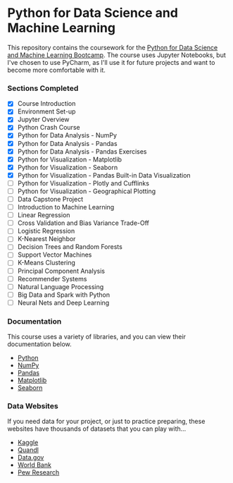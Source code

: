 # Python for Data Science and Machine Learning
This repository contains the coursework for the [Python for Data Science and Machine Learning Bootcamp](https://www.udemy.com/python-for-data-science-and-machine-learning-bootcamp/learn/v4/overview).
The course uses Jupyter Notebooks, but I've chosen to use PyCharm, as I'll use it for future projects and want to become
more comfortable with it.


### Sections Completed
- [x] Course Introduction
- [x] Environment Set-up
- [x] Jupyter Overview
- [x] Python Crash Course
- [x] Python for Data Analysis - NumPy
- [x] Python for Data Analysis - Pandas
- [x] Python for Data Analysis - Pandas Exercises
- [x] Python for Visualization - Matplotlib
- [x] Python for Visualization - Seaborn
- [x] Python for Visualization - Pandas Built-in Data Visualization
- [ ] Python for Visualization - Plotly and Cufflinks
- [ ] Python for Visualization - Geographical Plotting
- [ ] Data Capstone Project
- [ ] Introduction to Machine Learning
- [ ] Linear Regression
- [ ] Cross Validation and Bias Variance Trade-Off
- [ ] Logistic Regression
- [ ] K-Nearest Neighbor
- [ ] Decision Trees and Random Forests
- [ ] Support Vector Machines
- [ ] K-Means Clustering
- [ ] Principal Component Analysis
- [ ] Recommender Systems
- [ ] Natural Language Processing
- [ ] Big Data and Spark with Python
- [ ] Neural Nets and Deep Learning

### Documentation
This course uses a variety of libraries, and you can view their documentation below.
- [Python](https://docs.python.org/3/)
- [NumPy](https://www.numpy.org/devdocs/reference/index.html)
- [Pandas](http://pandas.pydata.org/pandas-docs/stable/reference/index.html)
- [Matplotlib](https://matplotlib.org/gallery/index.html)
- [Seaborn](https://seaborn.pydata.org/api.html)

### Data Websites
If you need data for your project, or just to practice preparing, these websites have thousands of datasets
that you can play with...

- [Kaggle](https://kaggle.com/datasets)
- [Quandl](https://www.quandl.com/search?filters=%5B%22Free%22%5D)
- [Data.gov](https://catalog.data.gov/dataset)
- [World Bank](https://datacatalog.worldbank.org/search)
- [Pew Research](https://www.pewresearch.org/download-datasets/)